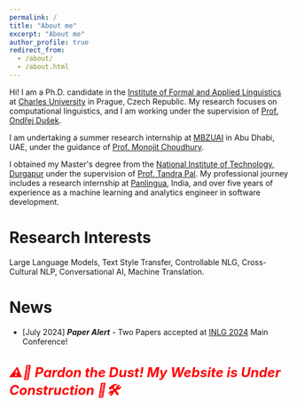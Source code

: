 ```yaml
---
permalink: /
title: "About me"
excerpt: "About me"
author_profile: true
redirect_from: 
  - /about/
  - /about.html
---
```

Hi! I am a Ph.D. candidate in the [Institute of Formal and Applied Linguistics](https://ufal.mff.cuni.cz/) at [Charles University](https://cuni.cz/uken-1.html) in Prague, Czech Republic. My research focuses on computational linguistics, and I am working under the supervision of [Prof. Ondřej Dušek](https://ufal.mff.cuni.cz/ondrej-dusek).

I am undertaking a summer research internship at [MBZUAI](https://mbzuai.ac.ae/) in Abu Dhabi, UAE, under the guidance of [Prof. Monojit Choudhury](https://mbzuai.ac.ae/study/faculty/monojit-choudhury/).

I obtained my Master's degree from the [National Institute of Technology, Durgapur](https://nitdgp.ac.in/) under the supervision of [Prof. Tandra Pal](https://nitdgp.ac.in/department/computer-science-engineering/faculty-1/tandra-pal). My professional journey includes a research internship at [Panlingua](http://panlingua.co.in/Index.html), India, and over five years of experience as a machine learning and analytics engineer in software development.

Research Interests
======
Large Language Models, Text Style Transfer, Controllable NLG, Cross-Cultural NLP, Conversational AI, Machine Translation.

News
======
<ul class="smallFont">
  <li> [July 2024] <b><i>Paper Alert</i></b> - Two Papers accepted at <a href="https://inlg2024.github.io/">INLG 2024</a> Main Conference! </li>
</ul>

<h5 style="color: red; font-size: 24px;"><strong>⚠️🚧 Pardon the Dust! My Website is Under Construction 🚀🛠️</strong></h5>


